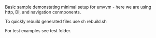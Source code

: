 Basic sample demonstating minimal setup for umvvm - here we are using http, DI, and navigation conmponents.

To quickly rebuild generated files use sh rebuild.sh

For test examples see test folder.
